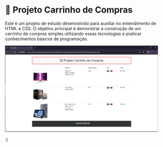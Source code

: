 # 🛒 Projeto Carrinho de Compras

Este é um projeto de estudo desenvolvido para auxiliar no entendimento de HTML e CSS. 
O objetivo principal é demonstrar a construção de um carrinho de compras simples utilizando essas tecnologias e praticar conhecimentos básicos de programação.

![Preview](https://raw.githubusercontent.com/deV-itor/Projeto-Carrinho-de-Compras/main/img/Print/preview.png)

:)
